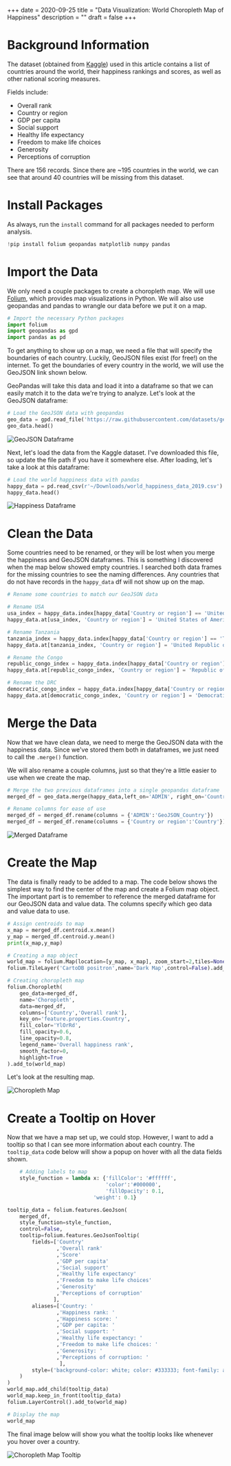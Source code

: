 +++
date = 2020-09-25
title = "Data Visualization: World Choropleth Map of Happiness"
description = ""
draft = false
+++

# Background Information

The dataset (obtained from
[Kaggle](https://www.kaggle.com/unsdsn/world-happiness)) used in this article
contains a list of countries around the world, their happiness rankings and
scores, as well as other national scoring measures.

Fields include:

- Overall rank
- Country or region
- GDP per capita
- Social support
- Healthy life expectancy
- Freedom to make life choices
- Generosity
- Perceptions of corruption

There are 156 records. Since there are ~195 countries in the world, we can see
that around 40 countries will be missing from this dataset.

# Install Packages

As always, run the `install` command for all packages needed to perform
analysis.

``` python
!pip install folium geopandas matplotlib numpy pandas
```

# Import the Data

We only need a couple packages to create a choropleth map. We will use
[Folium](https://python-visualization.github.io/folium/), which provides map
visualizations in Python. We will also use geopandas and pandas to wrangle our
data before we put it on a map.

``` python
# Import the necessary Python packages
import folium
import geopandas as gpd
import pandas as pd
```

To get anything to show up on a map, we need a file that will specify the
boundaries of each country. Luckily, GeoJSON files exist (for free!) on the
internet. To get the boundaries of every country in the world, we will use the
GeoJSON link shown below.

GeoPandas will take this data and load it into a dataframe so that we can easily
match it to the data we're trying to analyze. Let's look at the GeoJSON
dataframe:

``` python
# Load the GeoJSON data with geopandas
geo_data = gpd.read_file('https://raw.githubusercontent.com/datasets/geo-countries/master/data/countries.geojson')
geo_data.head()
```

![GeoJSON
Dataframe](https://img.cleberg.net/blog/20200925-world-choropleth-map/geojson_df.png)

Next, let's load the data from the Kaggle dataset. I've downloaded this file,
so update the file path if you have it somewhere else. After loading, let's
take a look at this dataframe:

``` python
# Load the world happiness data with pandas
happy_data = pd.read_csv(r'~/Downloads/world_happiness_data_2019.csv')
happy_data.head()
```

![Happiness
Dataframe](https://img.cleberg.net/blog/20200925-world-choropleth-map/happiness_df.png)

# Clean the Data

Some countries need to be renamed, or they will be lost when you merge the
happiness and GeoJSON dataframes. This is something I discovered when the map
below showed empty countries. I searched both data frames for the missing
countries to see the naming differences. Any countries that do not have records
in the `happy_data` df will not show up on the map.

``` python
# Rename some countries to match our GeoJSON data

# Rename USA
usa_index = happy_data.index[happy_data['Country or region'] == 'United States']
happy_data.at[usa_index, 'Country or region'] = 'United States of America'

# Rename Tanzania
tanzania_index = happy_data.index[happy_data['Country or region'] == 'Tanzania']
happy_data.at[tanzania_index, 'Country or region'] = 'United Republic of Tanzania'

# Rename the Congo
republic_congo_index = happy_data.index[happy_data['Country or region'] == 'Congo (Brazzaville)']
happy_data.at[republic_congo_index, 'Country or region'] = 'Republic of Congo'

# Rename the DRC
democratic_congo_index = happy_data.index[happy_data['Country or region'] == 'Congo (Kinshasa)']
happy_data.at[democratic_congo_index, 'Country or region'] = 'Democratic Republic of the Congo'
```

# Merge the Data

Now that we have clean data, we need to merge the GeoJSON data with the
happiness data. Since we've stored them both in dataframes, we just need to
call the `.merge()` function.

We will also rename a couple columns, just so that they're a little easier to
use when we create the map.

``` python
# Merge the two previous dataframes into a single geopandas dataframe
merged_df = geo_data.merge(happy_data,left_on='ADMIN', right_on='Country or region')

# Rename columns for ease of use
merged_df = merged_df.rename(columns = {'ADMIN':'GeoJSON_Country'})
merged_df = merged_df.rename(columns = {'Country or region':'Country'})
```

![Merged
Dataframe](https://img.cleberg.net/blog/20200925-world-choropleth-map/merged_df.png)

# Create the Map

The data is finally ready to be added to a map. The code below shows the
simplest way to find the center of the map and create a Folium map object. The
important part is to remember to reference the merged dataframe for our GeoJSON
data and value data. The columns specify which geo data and value data to use.

``` python
# Assign centroids to map
x_map = merged_df.centroid.x.mean()
y_map = merged_df.centroid.y.mean()
print(x_map,y_map)

# Creating a map object
world_map = folium.Map(location=[y_map, x_map], zoom_start=2,tiles=None)
folium.TileLayer('CartoDB positron',name='Dark Map',control=False).add_to(world_map)

# Creating choropleth map
folium.Choropleth(
    geo_data=merged_df,
    name='Choropleth',
    data=merged_df,
    columns=['Country','Overall rank'],
    key_on='feature.properties.Country',
    fill_color='YlOrRd',
    fill_opacity=0.6,
    line_opacity=0.8,
    legend_name='Overall happiness rank',
    smooth_factor=0,
    highlight=True
).add_to(world_map)
```

Let's look at the resulting map.

![Choropleth
Map](https://img.cleberg.net/blog/20200925-world-choropleth-map/map.png)

# Create a Tooltip on Hover

Now that we have a map set up, we could stop. However, I want to add a tooltip
so that I can see more information about each country. The `tooltip_data` code
below will show a popup on hover with all the data fields shown.

``` python
    # Adding labels to map
    style_function = lambda x: {'fillColor': '#ffffff',
                                'color':'#000000',
                                'fillOpacity': 0.1,
                            'weight': 0.1}

tooltip_data = folium.features.GeoJson(
    merged_df,
    style_function=style_function,
    control=False,
    tooltip=folium.features.GeoJsonTooltip(
        fields=['Country'
                ,'Overall rank'
                ,'Score'
                ,'GDP per capita'
                ,'Social support'
                ,'Healthy life expectancy'
                ,'Freedom to make life choices'
                ,'Generosity'
                ,'Perceptions of corruption'
               ],
        aliases=['Country: '
                ,'Happiness rank: '
                ,'Happiness score: '
                ,'GDP per capita: '
                ,'Social support: '
                ,'Healthy life expectancy: '
                ,'Freedom to make life choices: '
                ,'Generosity: '
                ,'Perceptions of corruption: '
                 ],
        style=('background-color: white; color: #333333; font-family: arial; font-size: 12px; padding: 10px;')
    )
)
world_map.add_child(tooltip_data)
world_map.keep_in_front(tooltip_data)
folium.LayerControl().add_to(world_map)

# Display the map
world_map
```

The final image below will show you what the tooltip looks like whenever you
hover over a country.

![Choropleth Map
Tooltip](https://img.cleberg.net/blog/20200925-world-choropleth-map/tooltip_map.png)
